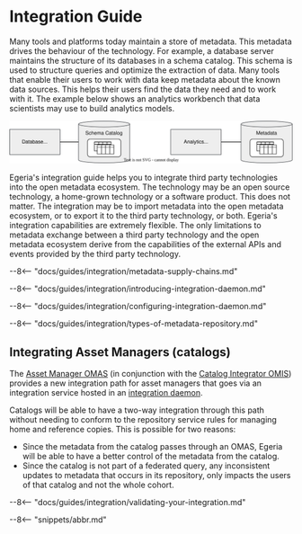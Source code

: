<!-- SPDX-License-Identifier: CC-BY-4.0 -->
<!-- Copyright Contributors to the Egeria project 2020. -->

# Integration Guide

Many tools and platforms today maintain a store of metadata.  This metadata drives the behaviour of the technology.  For example, a database server maintains the structure of its databases in a schema catalog.  This schema is used to structure queries and optimize the extraction of data.  Many tools that enable their users to work with data keep metadata about the known data sources.  This helps their users find the data they need and to work with it.  The example below shows an analytics workbench that data scientists may use to build analytics models. 

![Third party technology metadata](third-party-metadata.svg)

Egeria's integration guide helps you to integrate third party technologies into the open metadata ecosystem.  The technology may be an open source technology, a home-grown technology or a software product.  This does not matter.  The integration may be to import metadata into the open metadata ecosystem, or to export it to the third party technology, or both. Egeria's integration capabilities are extremely flexible. The only limitations to metadata exchange between a third party technology and the open metadata ecosystem derive from the capabilities of the external APIs and events provided by the third party technology.


--8<-- "docs/guides/integration/metadata-supply-chains.md"

--8<-- "docs/guides/integration/introducing-integration-daemon.md"

--8<-- "docs/guides/integration/configuring-integration-daemon.md"

--8<-- "docs/guides/integration/types-of-metadata-repository.md"

## Integrating Asset Managers (catalogs)

The [Asset Manager OMAS](/services/omas/asset-manager-overview) (in conjunction with the [Catalog Integrator OMIS](/services/omis/catalog-integrator/overview)) provides a new integration path for asset managers that goes via an integration service hosted in an [integration daemon](/concepts/integration-daemon).

Catalogs will be able to have a two-way integration through this path without needing to conform to the repository service rules for managing home and reference copies. This is possible for two reasons:

* Since the metadata from the catalog passes through an OMAS, Egeria will be able to have a better control of the metadata from the catalog.
* Since the catalog is not part of a federated query, any inconsistent updates to metadata that occurs in its repository, only impacts the users of that catalog and not the whole cohort.

--8<-- "docs/guides/integration/validating-your-integration.md"


--8<-- "snippets/abbr.md"
